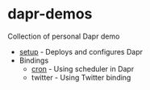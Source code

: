# dapr-demos

Collection of personal Dapr demo

* [setup](./setup) - Deploys and configures Dapr
* Bindings
  * [cron](./cron-binding) - Using scheduler in Dapr
  * twitter - Using Twitter binding 

